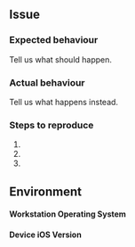 ## Issue

### Expected behaviour
Tell us what should happen.

### Actual behaviour
Tell us what happens instead.

### Steps to reproduce
1.
2.
3.


## Environment

#### Workstation Operating System

#### Device iOS Version